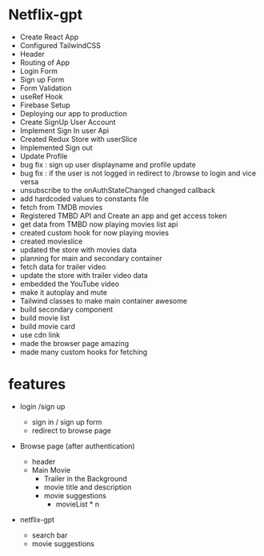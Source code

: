 # Netflix-gpt

- Create React App
- Configured TailwindCSS
- Header
- Routing of App
- Login Form
- Sign up Form
- Form Validation
- useRef Hook
- Firebase Setup
- Deploying our app to production
- Create SignUp User Account
- Implement Sign In user Api
- Created Redux Store with userSlice
- Implemented Sign out
- Update Profile
- bug fix : sign up user displayname and profile update
- bug fix : if the user is not logged in redirect to /browse to login and vice versa
- unsubscribe to the onAuthStateChanged changed callback
- add hardcoded values to constants file
- fetch from TMDB movies
- Registered TMBD API and Create an app and get access token
- get data from TMBD now playing movies list api
- created custom hook for now playing movies
- created movieslice
- updated the store with movies data
- planning for main and secondary container
- fetch data for trailer video
- update the store with trailer video data
- embedded the YouTube video
- make it autoplay and mute
- Tailwind classes to make main container awesome
- build secondary component
- build movie list
- build movie card
- use cdn link
- made the browser page amazing
- made many custom hooks for fetching


# features

- login /sign up
   - sign in / sign up form
   - redirect to browse page
 
- Browse page (after authentication)
   - header
   - Main Movie
     - Trailer in the Background
     - movie title and description
     - movie suggestions
       - movieList * n 

- netflix-gpt 
   - search bar
   - movie suggestions
